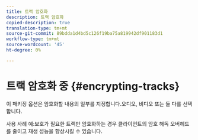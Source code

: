 ```yaml
---
title: 트랙 암호화
description: 트랙 암호화
copied-description: true
translation-type: tm+mt
source-git-commit: 89bdda1d4bd5c126f19ba75a819942df901183d1
workflow-type: tm+mt
source-wordcount: '45'
ht-degree: 0%

---
```



# 트랙 암호화 중 {#encrypting-tracks}

이 패키징 옵션은 암호화할 내용의 일부를 지정합니다.오디오, 비디오 또는 둘 다를 선택합니다.

사용 사례 예:보호가 필요한 트랙만 암호화하는 경우 클라이언트의 암호 해독 오버헤드를 줄이고 재생 성능을 향상시킬 수 있습니다.
